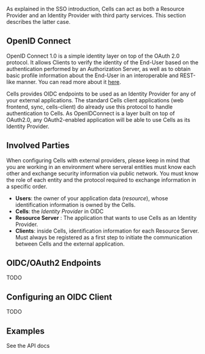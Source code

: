 As explained in the SSO introduction, Cells can act as both a Resource Provider and an Identity Provider with third party services. This section describes the latter case.

## OpenID Connect

OpenID Connect 1.0 is a simple identity layer on top of the OAuth 2.0 protocol. It allows Clients to verify the identity of the End-User based on the authentication performed by an Authorization Server, as well as to obtain basic profile information about the End-User in an interoperable and REST-like manner. You can read more about it [here](https://openid.net/connect/).

Cells provides OIDC endpoints to be used as an Identity Provider for any of your external applications. The standard Cells client applications (web frontend, sync, cells-client) do already use this protocol to handle authentication to Cells. As OpenIDConnect is a layer built on top of OAuth2.0, any OAuth2-enabled application will be able to use Cells as its Identity Provider.

## Involved Parties

When configuring Cells with external providers, please keep in mind that you are working in an environment where serveral entities must know each other and exchange security information via public network. You must know the role of each entity and the protocol required to exchange information in a specific order. 

- **Users**: the owner of your application data (_resource_), whose identification information is owned by the Cells. 
- **Cells**: the _Identity Provider_ in OIDC
- **Resource Server** : The application that wants to use Cells as an Identity Provider.
- **Clients**: inside Cells, identification information for each Resource Server. Must always be registered as a first step to initiate the communication between Cells and the external application.

## OIDC/OAuth2 Endpoints

TODO 

## Configuring an OIDC Client 

TODO

## Examples

See the API docs
